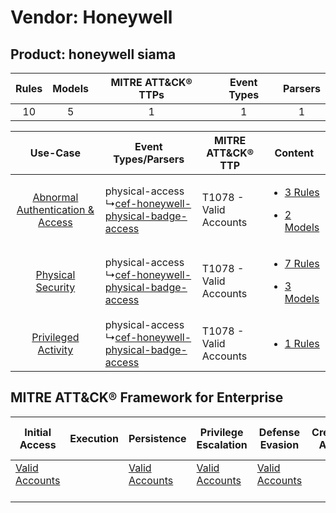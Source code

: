 Vendor: Honeywell
=================
Product: honeywell siama
------------------------
| Rules | Models | MITRE ATT&CK® TTPs | Event Types | Parsers |
|:-----:|:------:|:------------------:|:-----------:|:-------:|
|  10   |   5    |         1          |      1      |    1    |

|    Use-Case    | Event Types/Parsers    | MITRE ATT&CK® TTP          | Content    |
|:----:| ---- | ---- | ---- |
| [Abnormal Authentication & Access](../../../UseCases/uc_abnormal_authentication_&_access.md) |  physical-access<br> ↳[cef-honeywell-physical-badge-access](Ps/pC_cefhoneywellphysicalbadgeaccess.md)<br> | T1078 - Valid Accounts<br> | [<ul><li>3 Rules</li></ul><ul><li>2 Models</li></ul>](RM/r_m_honeywell_honeywell_siama_Abnormal_Authentication_&_Access.md) |
|    [Physical Security](../../../UseCases/uc_physical_security.md)    |  physical-access<br> ↳[cef-honeywell-physical-badge-access](Ps/pC_cefhoneywellphysicalbadgeaccess.md)<br> | T1078 - Valid Accounts<br> | [<ul><li>7 Rules</li></ul><ul><li>3 Models</li></ul>](RM/r_m_honeywell_honeywell_siama_Physical_Security.md)    |
|    [Privileged Activity](../../../UseCases/uc_privileged_activity.md)    |  physical-access<br> ↳[cef-honeywell-physical-badge-access](Ps/pC_cefhoneywellphysicalbadgeaccess.md)<br> | T1078 - Valid Accounts<br> | [<ul><li>1 Rules</li></ul>](RM/r_m_honeywell_honeywell_siama_Privileged_Activity.md)    |

MITRE ATT&CK® Framework for Enterprise
--------------------------------------
| Initial Access                                                      | Execution | Persistence                                                         | Privilege Escalation                                                | Defense Evasion                                                     | Credential Access | Discovery | Lateral Movement | Collection | Command and Control | Exfiltration | Impact |
| ------------------------------------------------------------------- | --------- | ------------------------------------------------------------------- | ------------------------------------------------------------------- | ------------------------------------------------------------------- | ----------------- | --------- | ---------------- | ---------- | ------------------- | ------------ | ------ |
| [Valid Accounts](https://attack.mitre.org/techniques/T1078)<br><br> |           | [Valid Accounts](https://attack.mitre.org/techniques/T1078)<br><br> | [Valid Accounts](https://attack.mitre.org/techniques/T1078)<br><br> | [Valid Accounts](https://attack.mitre.org/techniques/T1078)<br><br> |                   |           |                  |            |                     |              |        |